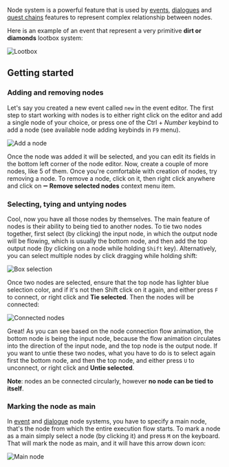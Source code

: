 Node system is a powerful feature that is used by [events](./Events), [dialogues](./Dialogues) and [quest chains](./Quest-chains) features to represent complex relationship between nodes.

Here is an example of an event that represent a very primitive **dirt or diamonds** lootbox system:

![Lootbox](https://i.imgur.com/E6IKVPI.png)

## Getting started

### Adding and removing nodes

Let's say you created a new event called `new` in the event editor. The first step to start working with nodes is to either right click on the editor and add a single node of your choice, or press one of the Ctrl + *Number* keybind to add a node (see available node adding keybinds in `F9` menu).

![Add a node](https://i.imgur.com/A5iJmJf.png)

Once the node was added it will be selected, and you can edit its fields in the bottom left corner of the node editor. Now, create a couple of more nodes, like 5 of them. Once you're comfortable with creation of nodes, try removing a node. To remove a node, click on it, then right click anywhere and click on ➖ **Remove selected nodes** context menu item.

### Selecting, tying and untying nodes

Cool, now you have all those nodes by themselves. The main feature of nodes is their ability to being tied to another nodes. To tie two nodes together, first select (by clicking) the input node, in which the output node will be flowing, which is usually the bottom node, and then add the top output node (by clicking on a node while holding `Shift` key). Alternatively, you can select multiple nodes by click dragging while holding shift:

![Box selection](https://i.imgur.com/MTtUI8j.png)

Once two nodes are selected, ensure that the top node has lighter blue selection color, and if it's not then Shift click on it again, and either press `F` to connect, or right click and **Tie selected**. Then the nodes will be connected:

![Connected nodes](https://i.imgur.com/R8UmQHs.png)

Great! As you can see based on the node connection flow animation, the bottom node is being the input node, because the flow animation circulates into the direction of the input node, and the top node is the output node. If you want to untie these two nodes, what you have to do is to select again first the bottom node, and then the top node, and either press `U` to unconnect, or right click and **Untie selected**.

**Note**: nodes an be connected circularly, however **no node can be tied to itself**.

### Marking the node as main

In [event](./Events) and [dialogue](./Dialogues) node systems, you have to specify a main node, that's the node from which the entire execution flow starts. To mark a node as a main simply select a node (by clicking it) and press `M` on the keyboard. That will mark the node as main, and it will have this arrow down icon:

![Main node](https://i.imgur.com/ycAr4CK.png)